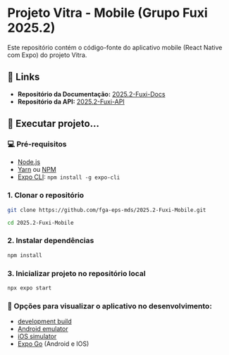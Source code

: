 # Projeto Vitra - Mobile (Grupo Fuxi 2025.2) 

Este repositório contém o código-fonte do aplicativo mobile (React Native com Expo) do projeto Vitra.

## 🔗 Links
- **Repositório da Documentação:** [2025.2-Fuxi-Docs](https://github.com/fga-eps-mds/2025.2-Fuxi-Docs)
- **Repositório da API:** [2025.2-Fuxi-API](https://github.com/fga-eps-mds/2025.2-Fuxi-API)


## 🚀 Executar projeto...

### 💻 Pré-requisitos

-   [Node.js](https://nodejs.org/)
-   [Yarn](https://yarnpkg.com/) ou [NPM](https://www.npmjs.com/)
-   [Expo CLI](https://docs.expo.dev/get-started/installation/): `npm install -g expo-cli`


### 1. Clonar o repositório

```bash
git clone https://github.com/fga-eps-mds/2025.2-Fuxi-Mobile.git

cd 2025.2-Fuxi-Mobile
```

### 2. Instalar dependências

```bash
npm install
```

### 3. Inicializar projeto no repositório local

```bash
npx expo start
```

### 📱 Opções para visualizar o aplicativo no desenvolvimento:

- [development build](https://docs.expo.dev/develop/development-builds/introduction/)
- [Android emulator](https://docs.expo.dev/workflow/android-studio-emulator/)
- [iOS simulator](https://docs.expo.dev/workflow/ios-simulator/)
- [Expo Go](https://expo.dev/go) (Android e IOS)
